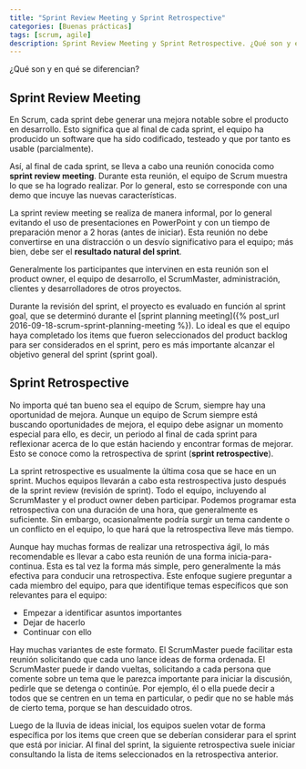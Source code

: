 ```yaml
---
title: "Sprint Review Meeting y Sprint Retrospective"
categories: [Buenas prácticas]
tags: [scrum, agile]
description: Sprint Review Meeting y Sprint Retrospective. ¿Qué son y en qué se diferencian?
---
```


¿Qué son y en qué se diferencian?

Sprint Review Meeting
---------------------

En Scrum, cada sprint debe generar una mejora notable sobre el producto en desarrollo. Esto significa que al final de cada sprint, el equipo ha producido un software que ha sido codificado, testeado y que por tanto es usable (parcialmente).

Así, al final de cada sprint, se lleva a cabo una reunión conocida como **sprint review meeting**. Durante esta reunión, el equipo de Scrum muestra lo que se ha logrado realizar. Por lo general, esto se corresponde con una demo que incuye las nuevas características.

La sprint review meeting se realiza de manera informal, por lo general evitando el uso de presentaciones en PowerPoint y con un tiempo de preparación menor a 2 horas (antes de iniciar). Esta reunión no debe convertirse en una distracción o un desvío significativo para el equipo; más bien, debe ser el **resultado natural del sprint**.

Generalmente los participantes que intervinen en esta reunión son el product owner, el equipo de desarrollo, el ScrumMaster, administración, clientes y desarrolladores de otros proyectos.

Durante la revisión del sprint, el proyecto es evaluado en función al sprint goal, que se determinó durante el [sprint planning meeting]({% post_url 2016-09-18-scrum-sprint-planning-meeting %}). 
Lo ideal es que el equipo haya completado los items que fueron seleccionados del product backlog para ser considerados en el sprint, pero es más importante alcanzar el objetivo general del sprint (sprint goal).

Sprint Retrospective
--------------------

No importa qué tan bueno sea el equipo de Scrum, siempre hay una oportunidad de mejora. 
Aunque un equipo de Scrum siempre está buscando oportunidades de mejora, el equipo debe asignar un momento especial para ello, es decir, un periodo al final de cada sprint para reflexionar acerca de lo que están haciendo y encontrar formas de mejorar. Esto se conoce como la retrospectiva de sprint (**sprint retrospective**).

La sprint retrospective es usualmente la última cosa que se hace en un sprint. Muchos equipos llevarán a cabo esta restrospectiva justo después de la sprint review (revisión de sprint). Todo el equipo, incluyendo al ScrumMaster y el product owner deben participar. Podemos programar esta retrospectiva con una duración de una hora, que generalmente es suficiente. Sin embargo, ocasionalmente podría surgir un tema candente o un conflicto en el equipo, lo que hará que la retrospectiva lleve más tiempo.

Aunque hay muchas formas de realizar una retrospectiva ágil, lo más recomendable es llevar a cabo esta reunión de una forma inicia-para-continua. Esta es tal vez la forma más simple, pero generalmente la más efectiva para conducir una retrospectiva. Este enfoque sugiere preguntar a cada miembro del equipo, para que identifique temas específicos que son relevantes para el equipo:

- Empezar a identificar asuntos importantes
- Dejar de hacerlo
- Continuar con ello

Hay muchas variantes de este formato. El ScrumMaster puede facilitar esta reunión solicitando que cada uno lance ideas de forma ordenada. El ScrumMaster puede ir dando vueltas, solicitando a cada persona que comente sobre un tema que le parezca importante para iniciar la discusión, pedirle que se detenga o continúe. Por ejemplo, él o ella puede decir a todos que se centren en un tema en particular, o pedir que no se hable más de cierto tema, porque se han descuidado otros.

Luego de la lluvia de ideas inicial, los equipos suelen votar de forma específica por los items que creen que se deberían considerar para el sprint que está por iniciar. 
Al final del sprint, la siguiente retrospectiva suele iniciar consultando la lista de items seleccionados en la retrospectiva anterior.
